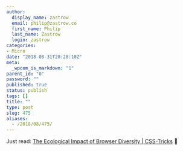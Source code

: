 ```yaml
---
author:
  display_name: zastrow
  email: philip@zastrow.co
  first_name: Philip
  last_name: Zastrow
  login: zastrow
categories:
- Micro
date: "2018-08-31T20:20:10Z"
meta:
  _wpcom_is_markdown: "1"
parent_id: "0"
password: ""
published: true
status: publish
tags: []
title: ""
type: post
slug: 475
aliases:
  - /2018/08/475/
---
```

<p>Just read: <a href="https://css-tricks.com/the-ecological-impact-of-browser-diversity/">The Ecological Impact of Browser Diversity | CSS-Tricks</a> 📰</p>
